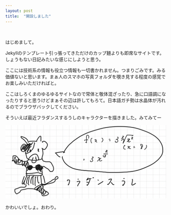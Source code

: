 ```yaml
---
layout: post
title:  "開設しました"
---
```

<br>

はじめまして。

Jekyllのテンプレート引っ張ってきただけのカップ麺よりも即席なサイトです。しょうもない日記みたいな感じにしようと思う。

ここには技術系の情報も役立つ情報も一切書かれません。つまりごみです。みる価値ないと思います。まぁ人のスマホの写真フォルダを覗き見する程度の感覚でお楽しみいただければと。

ここはしろくまのゆるゆるサイトなので常体と敬体混ざったり、急に口語調になったりすると思うけどまぁその辺は許してもろて。日本語ガチ勢は水晶体が汚れるのでブラウザバックしてください。

そういえば最近フラダンスするうしのキャラクターを描きました。みてみてー

![](../img/2022/10/18/001.png)

かわいいでしょ。おわり。